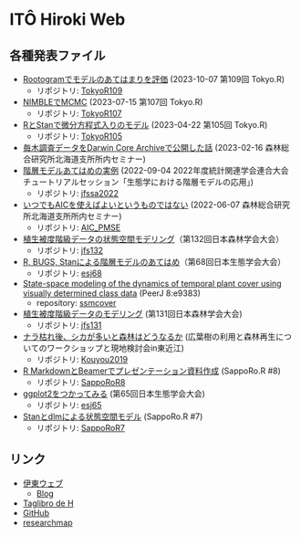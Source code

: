 # ITÔ Hiroki Web

## 各種発表ファイル

- [Rootogramでモデルのあてはまりを評価](https://ito4303.github.io/Rootogram.html) (2023-10-07 第109回 Tokyo.R)
    - リポジトリ: [TokyoR109](https://github.com/ito4303/TokyoR109)
- [NIMBLEでMCMC](https://ito4303.github.io/NIMBLE-MCMC.html) (2023-07-15 第107回 Tokyo.R)
    - リポジトリ: [TokyoR107](https://github.com/ito4303/TokyoR107)
- [RとStanで微分方程式入りのモデル](https://ito4303.github.io/stan_ode.html) (2023-04-22 第105回 Tokyo.R)
    - リポジトリ: [TokyoR105](https://github.com/ito4303/TokyoR105)
- [毎木調査データをDarwin Core Archiveで公開した話](DarwinCoreArchive.html) (2023-02-16 森林総合研究所北海道支所所内セミナー)
- [階層モデルあてはめの実例](jfssa2022_ito.pdf) (2022-09-04 2022年度統計関連学会連合大会 チュートリアルセッション「生態学における階層モデルの応用」)
    - リポジトリ: [jfssa2022](https://github.com/ito4303/jfssa2022)
- [いつでもAICを使えばよいというものではない](AIC_PMSE.html) (2022-06-07 森林総合研究所北海道支所所内セミナー)
    - リポジトリ: [AIC_PMSE](https://github.com/ito4303/AIC_PMSE)
- [植生被度階級データの状態空間モデリング](https://doi.org/10.6084/m9.figshare.14252693.v1)（第132回日本森林学会大会）
    - リポジトリ: [jfs132](https://github.com/ito4303/jfs132)
- [R, BUGS, Stanによる階層モデルのあてはめ](https://doi.org/10.6084/m9.figshare.14229572.v1)（第68回日本生態学会大会）
    - リポジトリ: [esj68](https://github.com/ito4303/esj68)
- [State-space modeling of the dynamics of temporal plant cover using visually determined class data](https://doi.org/10.7717/peerj.9383) (PeerJ 8:e9383)
    - repository: [ssmcover](https://github.com/ito4303/ssmcover)
- [植生被度階級データのモデリング](jfs131.html) (第131回日本森林学会大会)
    - リポジトリ: [jfs131](https://github.com/ito4303/jfs131)
- [ナラ枯れ後、シカが多いと森林はどうなるか](https://doi.org/10.6084/m9.figshare.7763585.v1) (広葉樹の利用と森林再生についてのワークショップと現地検討会in東近江)
    - リポジトリ: [Kouyou2019](https://github.com/ito4303/Kouyou2019)
- [R MarkdownとBeamerでプレゼンテーション資料作成](https://www.slideshare.net/hirokito/r-markdownbeamer-88777082) (SappoRo.R #8)
    - リポジトリ: [SappoRoR8](https://github.com/ito4303/SappoRoR8)
- [ggplot2をつかってみる](https://doi.org/10.6084/m9.figshare.5982007.v1) (第65回日本生態学会大会)
    - リポジトリ: [esj65](https://github.com/ito4303/esj65)
- [Stanとdlmによる状態空間モデル](https://doi.org/10.6084/m9.figshare.4127187.v6) (SappoRo.R #7)
    - リポジトリ: [SappoRoR7](https://github.com/ito4303/SappoRoR7)

## リンク

- [伊東ウェブ](https://ito4303.sakura.ne.jp/)
    - [Blog](https://ito4303.sakura.ne.jp/posts.html)
- [Taglibro de H](https://ito-hi.blog.ss-blog.jp/)
- [GitHub](https://github.com/ito4303)
- [researchmap](https://researchmap.jp/read0208767)
